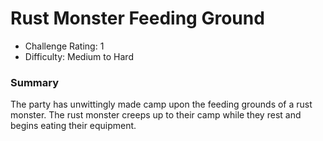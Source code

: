 # Rust Monster Feeding Ground

* Challenge Rating: 1
* Difficulty: Medium to Hard

### Summary

The party has unwittingly made camp upon the feeding grounds of a rust monster. The rust monster creeps up to their camp while they rest and begins eating their equipment.
